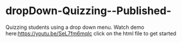 # dropDown-Quizzing--Published-
Quizzing students using a drop down menu. Watch demo here:https://youtu.be/SeL7fm6mqIc
click on the html file to get started
